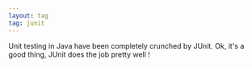 ```yaml
---
layout: tag
tag: junit
---
```


Unit testing in Java have been completely crunched by JUnit. Ok, it's a good thing, JUnit does the job pretty well !